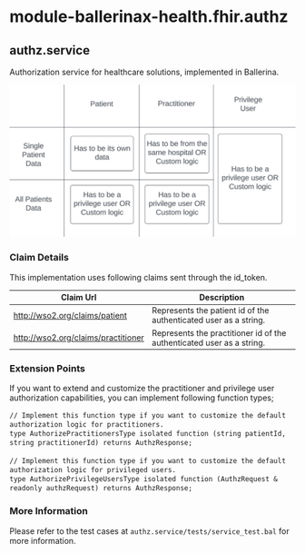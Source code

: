 # module-ballerinax-health.fhir.authz

## authz.service

Authorization service for healthcare solutions, implemented in Ballerina.

![Authorization Logic](authz-logic.png "Authorization Logic")


### Claim Details

This implementation uses following claims sent through the id_token. 

| Claim Url                           | Description                                                            |
| ----------------------------------- | ---------------------------------------------------------------------- |
| http://wso2.org/claims/patient      | Represents the patient id of the authenticated user as a string.       |
| http://wso2.org/claims/practitioner | Represents the practitioner id of the authenticated user as a string.  |

### Extension Points

If you want to extend and customize the practitioner and privilege user authorization capabilities, you can implement following function types;

```bal
// Implement this function type if you want to customize the default authorization logic for practitioners.
type AuthorizePractitionersType isolated function (string patientId, string practitionerId) returns AuthzResponse;

// Implement this function type if you want to customize the default authorization logic for privileged users.
type AuthorizePrivilegeUsersType isolated function (AuthzRequest & readonly authzRequest) returns AuthzResponse;

```

### More Information

Please refer to the test cases at `authz.service/tests/service_test.bal` for more information.
